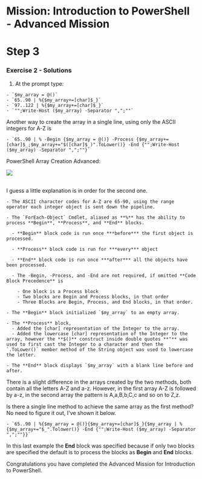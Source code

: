 # Mission: Introduction to PowerShell - Advanced Mission

# Step 3

### Exercise 2 - Solutions

  1. At the prompt type:

    - `$my_array = @()`
    - `65..90 | %{$my_array+=[char]$_}`
    - `97..122 | %{$my_array+=[char]$_}`
    - `"";Write-Host ($my_array) -Separator ",";""`

  Another way to create the array in a single line, using only the ASCII integers for A-Z is

    - `65..90 | % -Begin {$my_array = @()} -Process {$my_array+=[char]$_;$my_array+="$([char]$_)".ToLower()} -End {"";Write-Host ($my_array) -Separator ",";""}`

  PowerShell Array Creation Advanced:

  <!--![](assets/images/image-03.jpg)<br/><br/>-->

  ![](/posts/files/dne-dcip-introduction-to-powershell-mission-02-v01/assets/images/image-03.jpg)<br/><br/>

  I guess a little explanation is in order for the second one.

    - The ASCII character codes for A-Z are 65-90, using the range operator each integer object is sent down the pipeline.

    - The `ForEach-Object` Cmdlet, aliased as **%** has the ability to process **Begin**, **Process**, and **End** blocks.

      - **Begin** block code is run once ***before*** the first object is processed.

      - **Process** block code is run for ***every*** object

      - **End** block code is run once ***after*** all the objects have been processed.

      - The -Begin, -Process, and -End are not required, if omitted **Code Block Precedence** is

        - One block is a Process block
        - Two blocks are Begin and Process blocks, in that order
        - Three Blocks are Begin, Process, and End blocks, in that order.

    - The **Begin** block initialized `$my_array` to an empty array.

    - The **Process** block,
      - Added the [char] representation of the Integer to the array.
      - Added the lowercase [char] representation of the Integer to the array, however the **$()** construct inside double quotes **"** was used to first cast the Integer to a character and then the `.ToLower()` member method of the String object was used to lowercase the letter.

    - The **End** block displays `$my_array` with a blank line before and after.

  There is a slight difference in the arrays created by the two methods, both contain all the letters A-Z and a-z. However, in the first array A-Z is followed by a-z, in the second array the pattern is A,a,B,b,C,c and so on to Z,z.

  Is there a single line method to achieve the same array as the first method? No need to figure it out, I've shown it below.

    - `65..90 | %{$my_array = @()}{$my_array+=[char]$_}{$my_array | %{$my_array+="$_".Tolower()} -End {"";Write-Host ($my_array) -Separator ",";""}}`

  In this last example the **End** block was specified because if only two blocks are specified the default is to process the blocks as **Begin** and **End** blocks.

Congratulations you have completed the Advanced Mission for Introduction to PowerShell.

